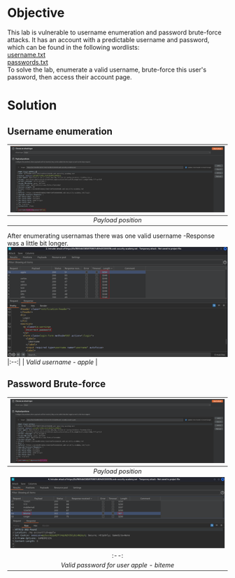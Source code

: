 # Objective
This lab is vulnerable to username enumeration and password brute-force attacks. It has an account with a predictable username and password, which can be found in the following wordlists: \
[username.txt](https://portswigger.net/web-security/authentication/auth-lab-usernames) \
[passwords.txt](https://portswigger.net/web-security/authentication/auth-lab-passwords) \
To solve the lab, enumerate a valid username, brute-force this user's password, then access their account page.
# Solution
## Username enumeration
|![](Images/image.png)|
|:--:| 
| *Payload position* |

After enumerating usernamas there was one valid username -Response was a little bit longer. \
![](Images/image1.png)
|:--:| 
| *Valid username - apple* |
## Password Brute-force
|![](Images/image2.png)|
|:--:| 
| *Payload position* |
|![](Images/image3.png)|
|:--:| 
| *Valid password for user apple - biteme* |
